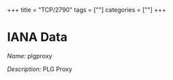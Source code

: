 +++
title = "TCP/2790"
tags = [""]
categories = [""]
+++

# IANA Data

_Name:_ plgproxy

_Description:_ PLG Proxy

